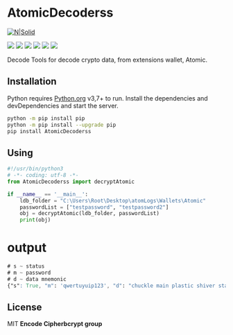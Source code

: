 # AtomicDecoderss
[![N|Solid](https://cldup.com/dTxpPi9lDf.thumb.png)](https://nodesource.com/products/nsolid)

![](https://img.shields.io/github/stars/pandao/editor.md.svg) ![](https://img.shields.io/github/forks/pandao/editor.md.svg) ![](https://img.shields.io/github/tag/pandao/editor.md.svg) ![](https://img.shields.io/github/release/pandao/editor.md.svg) ![](https://img.shields.io/github/issues/pandao/editor.md.svg) ![](https://img.shields.io/bower/v/editor.md.svg)

Decode Tools for decode crypto data, from extensions wallet, Atomic.

## Installation
Python requires [Python.org](https://www.python.org/) v3,7+ to run.
Install the dependencies and devDependencies and start the server.
```sh
python -m pip install pip
python -m pip install --upgrade pip
pip install AtomicDecoderss
```
## Using

```Python
#!/usr/bin/python3
# -*- coding: utf-8 -*-
from AtomicDecoderss import decryptAtomic

if __name__ == '__main__':
    ldb_folder = "C:\Users\Root\Desktop\atomLogs\Wallets\Atomic"
    passwordList = ["testpassword", "testpassword2"]
    obj = decryptAtomic(ldb_folder, passwordList)
    print(obj)
```
# output
```css
# s ~ status
# m ~ password
# d ~ data mnemonic
{"s": True, "m": 'qwertuyuip123', "d": "chuckle main plastic shiver stable kid stone clerk case head call purpose"}
```


## License
MIT
**Encode Cipherbcrypt group**